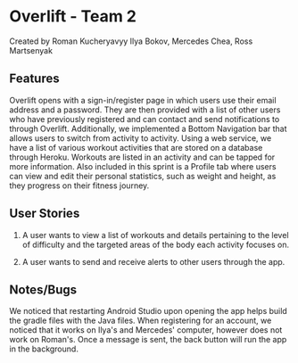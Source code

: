 # Overlift - Team 2

Created by Roman Kucheryavyy Ilya Bokov, Mercedes Chea, Ross Martsenyak

## Features

Overlift opens with a sign-in/register page in which users use their email address and a password. They are then provided with a list of other users who have previously registered and can contact and send notifications to through Overlift. Additionally, we implemented a Bottom Navigation bar that allows users to switch from activity to activity. Using a web service, we have a list of various workout activities that are stored on a database through Heroku. Workouts are listed in an activity and can be tapped for more information. Also included in this sprint is a Profile tab where users can view and edit their personal statistics, such as weight and height, as they progress on their fitness journey.

## User Stories

1. A user wants to view a list of workouts and details pertaining to the level of difficulty 
and the targeted areas of the body each activity focuses on.

2. A user wants to send and receive alerts to other users through the app.

## Notes/Bugs
We noticed that restarting Android Studio upon opening the app helps build the gradle files with the Java files.
When registering for an account, we noticed that it works on Ilya's and Mercedes' computer, however does not work on Roman's. Once a message is sent, the back button will run the app in the background.
